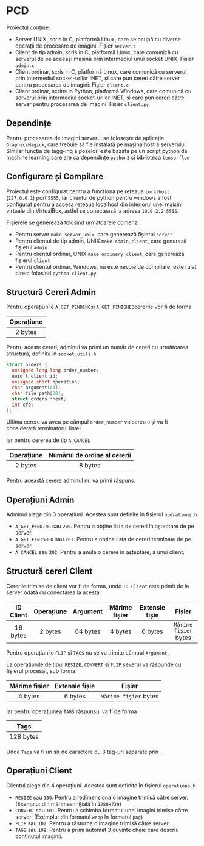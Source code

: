 # PCD

Proiectul conține:
- Server UNIX, scris in C, platformă Linux, care se ocupă cu diverse operații de procesare de imagini. Fișier `server.c`
- Client de tip admin, scris in C, platformă Linux, care comunică cu serverul de pe aceeași mașină prin intermediul unui socket UNIX. Fișier `admin.c`
- Client ordinar, scris in C, platformă Linux, care comunică cu serverul prin intermediul socket-urilor INET, și care pun cereri către server pentru procesarea de imagini. Fișier `client.c`
- Client ordinar, scrins in Python, platformă Windows, care comunică cu serverul prin intermediul socket-urilor INET, și care pun cereri către server 
pentru procesarea de imagini. Fișier `client.py`

## Dependințe

Pentru procesarea de imagini serverul se folosește de aplicația `GraphicsMagick`, care trebuie să fie instalată pe mașina host a serverului.
Similar funcția de tagg-ing a pozelor, este bazată pe un script python de machine learning care are ca dependințe `python3` și biblioteca `tensorflow`

## Configurare și Compilare

Proiectul este configurat pentru a funcționa pe rețeaua `localhost` (`127.0.0.1`) port `5555`, iar clientul de python pentru windows a fost configurat pentru a accesa rețeaua localhost din interiorul unei maișini virtuale din VirtualBox, astfel se conectează la adresa `10.0.2.2:5555`.

Fișierele se generează folosind următoarele comenzi
- Pentru server `make server_unix`, care generează fișierul `server`
- Pentru clientul de tip admin, UNIX `make admin_client`, care generază fișierul `admin`
- Pentru clientul ordinar, UNIX `make ordinary_client`, care generează fișierul `client`
- Pentru clientul ordinar, Windows, nu este nevoie de compilare, este rulat direct folosind `python client.py`

## Structură Cereri Admin
Pentru operațiunile `A_GET_PENDING`și `A_GET_FINISHED`cererile vor fi de forma

|  Operațiune  |
|     :---:    |
|    2 bytes   |

Pentru aceste cereri, adminul va primi un număr de cereri cu următoarea structură, definită în `socket_utils.h`

```c
struct orders {
  unsigned long long order_number;
  uuid_t client_id;
  unsigned short operation;
  char argument[64];
  char file_path[30];
  struct orders *next;
  int cfd;
};
```

Ultima cerere va avea pe cămpul `order_number` valoarea `0` și va fi considerată terminatorul listei.

Iar pentru cererea de tip `A_CANCEL`


|  Operațiune  | Numărul de ordine al cererii |
|     :---:    |            :---:             |
|    2 bytes   |           8 bytes            |


Pentru această cerere adminul nu va primi răspuns.

## Operațiuni Admin

Adminul alege din 3 operațiuni. Acestea sunt definite în fișierul `operations.h`

- `A_GET_PENDING` sau `200`. Pentru a obține lista de cereri în așteptare de pe server.
- `A_GET_FINISHED` sau `201`. Pentru a obține lista de cereri terminate de pe server.
- `A_CANCEL` sau `202`. Pentru a anula o cerere în așteptare, a unui client.

## Structură cereri Client

Cererile trimise de client vor fi de forma, unde `ID Client` este primit de la server odată cu conectarea la acesta.

| ID Client |  Operațiune  |  Argument  |  Mărime fișier | Extensie fișie |  Fișier               |
|   :--:    |     :--:     |    :--:    |      :--:      |      :--:      |   :--:                |
|  16 bytes |    2 bytes   |  64 bytes  |     4 bytes    |     6 bytes    | `Mărime fișier` bytes |

Pentru operațiunile `FLIP` și `TAGS` nu se va trimite câmpul `Argument`.

La operațiunile de tipul `RESIZE`, `CONVERT` și `FLIP` severul va răspunde cu fișierul procesat, sub forma

|  Mărime fișier | Extensie fișie |  Fișier               |
|      :--:      |      :--:      |   :--:                |
|     4 bytes    |     6 bytes    | `Mărime fișier` bytes |

Iar pentru operațiunea `TAGS` răspunsul va fi de forma

|    Tags    |
|    :--:    |
|  128 bytes |

Unde `Tags` va fi un șir de caractere cu 3 tag-uri separate prin `;`

## Operațiuni Client

Clientul alege din 4 operațiuni. Acestea sunt definite în fișierul `operations.h`

- `RESIZE` sau `100`. Pentru a redimensiona o imagine trimisă către server. (Exemplu: din mărimea inițială în `1280x720`)
- `CONVERT` sau `101`. Pentru a schimba formatul unei imagini trimise către server. (Exemplu: din formatul `webp` în formatul `png`)
- `FLIP` sau `102`. Pentru a răsturna o imagine trimisă către server.
- `TAGS` sau `199`. Pentru a primi automat 3 cuvinte cheie care descriu conținutul imaginii.
